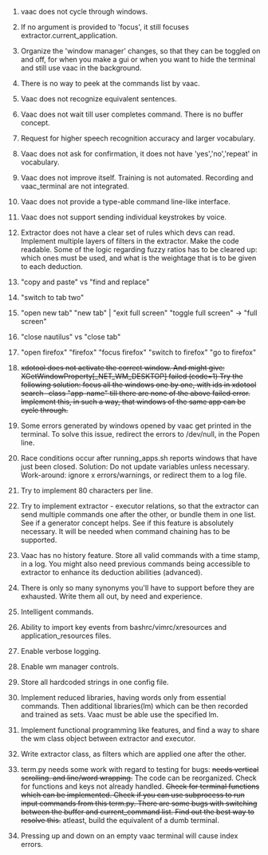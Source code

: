 1. vaac does not cycle through windows.
3. If no argument is provided to 'focus', it still focuses extractor.current_application.
4. Organize the 'window manager' changes, so that they can be toggled on and off, for when you make a gui or when you want to hide the terminal and still use vaac in the background.
5. There is no way to peek at the commands list by vaac.
6. Vaac does not recognize equivalent sentences.
7. Vaac does not wait till user completes command. There is no buffer concept.
8. Request for higher speech recognition accuracy and larger vocabulary.
9. Vaac does not ask for confirmation, it does not have 'yes','no','repeat' in vocabulary.
10. Vaac does not improve itself. Training is not automated. Recording and vaac_terminal are not integrated.
11. Vaac does not provide a type-able command line-like interface.
12. Vaac does not support sending individual keystrokes by voice.
13. Extractor does not have a clear set of rules which devs can read. Implement multiple layers of filters in the extractor. Make the code readable. Some of the logic regarding fuzzy ratios has to be cleared up: which ones must be used, and what is the weightage that is to be given to each deduction.
14. "copy and paste" vs "find and replace"
15. "switch to tab two"
16. "open new tab" "new tab" | "exit full screen" "toggle full screen" -> "full screen"
17. "close nautilus" vs "close tab"
18. "open firefox" "firefox" "focus firefox" "switch to firefox" "go to firefox"
18. ~~xdotool does not activate the correct window. And might give: XGetWindowProperty[_NET_WM_DESKTOP] failed (code=1)
    Try the following solution: focus all the windows one by one, with ids in 
    xdotool search -class "app-name"
    till there are none of the above failed error.
    Implement this, in such a way, that windows of the same app can be cycle through.~~

19. Some errors generated by windows opened by vaac get printed in the terminal. To solve this issue, redirect the errors to /dev/null, in the Popen line.

20. Race conditions occur after running_apps.sh reports windows that have just been closed. 
    Solution: Do not update variables unless necessary.
    Work-around: ignore x errors/warnings, or redirect them to a log file.
21. Try to implement 80 characters per line.
22. Try to implement extractor - executor relations, so that the extractor can send multiple commands one after the other, or bundle them in one list. See if a generator concept helps. See if this feature is absolutely necessary.
It will be needed when command chaining has to be supported.
23. Vaac has no history feature. Store all valid commands with a time stamp, in a log. You might also need previous commands being accessible to extractor to enhance its deduction abilities (advanced).
24. There is only so many synonyms you'll have to support before they are exhausted. Write them all out, by need and experience.
25. Intelligent commands.
26. Ability to import key events from bashrc/vimrc/xresources and application_resources files.
27. Enable verbose logging.
28. Enable wm manager controls.
29. Store all hardcoded strings in one config file.
30. Implement reduced libraries, having words only from essential commands. Then additional libraries(lm) which can be then recorded and trained as sets.
Vaac must be able use the specified lm.
31. Implement functional programming like features, and find a way to share the wm class object between extractor and executor.
32. Write extractor class, as filters which are applied one after the other. 
33. term.py needs some work with regard to testing for bugs: ~~needs vertical scrolling. and line/word wrapping.~~ The code can be reorganized. Check for functions and keys not already handled. ~~Check for terminal functions which can be implemented. Check if you can use subprocess to run input commands from this term.py. There are some bugs with switching between the buffer and current_command list. Find out the best way to resolve this.~~
atleast, build the equivalent of a dumb terminal. 
34. Pressing up and down on an empty vaac terminal will cause index errors.